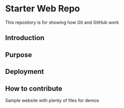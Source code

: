 # Starter Web Repo

This repository is for showing how Git and GitHub work

## Introduction

## Purpose

## Deployment 

## How to contribute

Sample website with plenty of files for demos